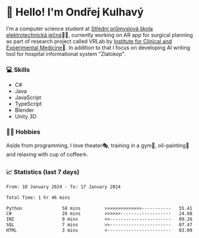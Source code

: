 # 👋 Hello! I'm Ondřej Kulhavý

I'm a computer science student at [Střední průmyslová škola elektrotechnická ječná](https://www.spsejecna.cz/)👨‍🎓, currently working on AR app for surgical planning as part of research project called VRLab by [Institute for Clinical and Experimental Medicine](https://www.ikem.cz/en/)🏥.
In addition to that I focus on developing AI writing tool for hospital informational system "Zlatokop".

### 💻 Skills
- C#
- Java
- JavaScript
- TypeScript
- Blender
- Unity 3D

### 🏋️‍♂️ Hobbies

Aside from programming, I love theater🎭, training in a gym💪, oil-painting🎨 and relaxing with cup of coffee☕.
### 📈 Statistics (last 7 days)
<!--START_SECTION:waka-->

```txt
From: 10 January 2024 - To: 17 January 2024

Total Time: 1 hr 46 mins

Python               58 mins         >>>>>>>>>>>>>>-----------   55.41 %
C#                   26 mins         >>>>>>-------------------   24.68 %
INI                  9 mins          >>-----------------------   09.26 %
SQL                  7 mins          >>-----------------------   07.47 %
HTML                 3 mins          >------------------------   03.09 %
```

<!--END_SECTION:waka-->



